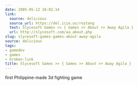 ```yaml
---
date: 2005-05-12 16:02:14
link:
  source: delicious
  source_url: https://del.icio.us/roytang
  text: Slycesoft Games >> { Games >> About >> Away Agila }
  url: http://slycesoft.com/aa_about.php
slug: slycesoft-games-games-about-away-agila
source: delicious
tags:
- gamedev
- games
- broken-link
title: Slycesoft Games >> { Games >> About >> Away Agila }
---
```


first Philippine-made 3d fighting game